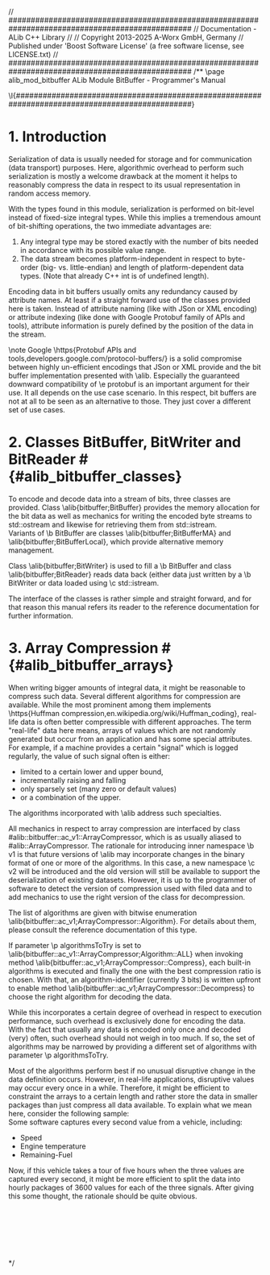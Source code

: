 // #################################################################################################
//  Documentation - ALib C++ Library
//
//  Copyright 2013-2025 A-Worx GmbH, Germany
//  Published under 'Boost Software License' (a free software license, see LICENSE.txt)
// #################################################################################################
/**
\page alib_mod_bitbuffer   ALib Module BitBuffer - Programmer's Manual

\I{################################################################################################}
# 1. Introduction
Serialization of data is usually needed for storage and for communication (data transport) purposes.
Here, algorithmic overhead to perform such serialization is mostly a welcome drawback at the moment
it helps to reasonably compress the data in respect to its usual representation in random access memory.

With the types found in this module, serialization is performed on bit-level instead of fixed-size
integral types.
While this implies a tremendous amount of bit-shifting operations, the two immediate advantages
are:
1. Any integral type may be stored exactly with the number of bits needed in accordance with its
   possible value range.
2. The data stream becomes platform-independent in respect to byte-order (big- vs. little-endian)
   and length of platform-dependent data types. (Note that already C++ <c>int</c> is of undefined
   length).

Encoding data in bit buffers usually omits any redundancy caused by attribute names. At least
if a straight forward use of the classes provided here is taken. Instead of attribute naming
(like with JSon or XML encoding) or attribute indexing (like done with Google Protobuf family of APIs
and tools), attribute information is purely defined by the position of the data in the stream.

\note
  Google \https{Protobuf APIs and tools,developers.google.com/protocol-buffers/} is a solid
  compromise between highly un-efficient encodings that JSon or XML provide and the bit buffer
  implementation presented with \alib.
  Especially the guaranteed downward compatibility of \e protobuf is an important argument
  for their use. It all depends on the use case scenario. In this respect, bit buffers are
  not at all to be seen as an alternative to those. They just cover a different set of use cases.

# 2. Classes BitBuffer, BitWriter and BitReader # {#alib_bitbuffer_classes}
To encode and decode data into a stream of bits, three classes are provided.
Class \alib{bitbuffer;BitBuffer} provides the memory allocation for the bit data as well as mechanics
for writing the encoded byte streams to <c>std::ostream</c> and likewise for retrieving them from
<c>std::istream</c>.<br>
Variants of \b BitBuffer are classes \alib{bitbuffer;BitBufferMA} and \alib{bitbuffer;BitBufferLocal},
which provide alternative memory management.

Class \alib{bitbuffer;BitWriter} is used to fill a \b BitBuffer and class \alib{bitbuffer;BitReader}
reads data back (either data just written by a \b BitWriter or data loaded using \c std::istream.

The interface of the classes is rather simple and straight forward, and for that reason this manual
refers its reader to the reference documentation for further information.

# 3. Array Compression # {#alib_bitbuffer_arrays}
When writing bigger amounts of integral data, it might be reasonable to compress such data.
Several different algorithms for compression are available. While the most prominent among them
implements \https{Huffman compression,en.wikipedia.org/wiki/Huffman_coding}, real-life data is often
better compressible with different approaches. The term "real-life" data here means, arrays of values
which are not randomly generated but occur from an application and has some special attributes.
For example, if a machine provides a certain "signal" which is logged regularly, the value of
such signal often is either:
- limited to a certain lower and upper bound,
- incrementally raising and falling
- only sparsely set (many zero or default values)
- or a combination of the upper.

The algorithms incorporated with \alib address such specialties.

All mechanics in respect to array compression are interfaced by class
#alib::bitbuffer::ac_v1::ArrayCompressor, which is as usually aliased to #alib::ArrayCompressor.
The rationale for introducing inner namespace \b v1 is that future versions of \alib may incorporate
changes in the binary format of one or more of the algorithms. In this case, a new namespace
\c v2 will be introduced and the old version will still be available to support the deserialization
of existing datasets. However, it is up to the programmer of software to detect the version
of compression used with filed data and to add mechanics to use the right version of the class
for decompression.

The list of algorithms are given with bitwise enumeration \alib{bitbuffer::ac_v1;ArrayCompressor::Algorithm}.
For details about them, please consult the reference documentation of this type.

If parameter \p algorithmsToTry is set to \alib{bitbuffer::ac_v1::ArrayCompressor;Algorithm::ALL} when
invoking method \alib{bitbuffer::ac_v1;ArrayCompressor::Compress}, each built-in algorithms is executed
and finally the one with the best compression ratio is chosen. With that, an algorithm-identifier
(currently 3 bits) is written upfront to enable method \alib{bitbuffer::ac_v1;ArrayCompressor::Decompress}
to choose the right algorithm for decoding the data.

While this incorporates a certain degree of overhead in respect to execution performance, such
overhead is exclusively done for encoding the data. With the fact that usually any data
is encoded only once and decoded (very) often, such overhead should not weigh in too much.
If so, the set of algorithms may be narrowed by providing a different set of algorithms with
parameter \p algorithmsToTry.

Most of the algorithms perform best if no unusual disruptive change in the data definition
occurs. However, in real-life applications, disruptive values may occur every once in a while.
Therefore, it might be efficient to constraint the arrays to a certain length and rather store
the data in smaller packages than just compress all data available. To explain what we mean here,
consider the following sample:<br>
Some software captures every second value from a vehicle, including:
- Speed
- Engine temperature
- Remaining-Fuel

Now, if this vehicle takes a tour of five hours when the three values are captured every second, it
might be more efficient to split the data into hourly packages of 3600 values for each of the
three signals. After giving this some thought, the rationale should be quite obvious.

<br><br><br><br><br><br> */
